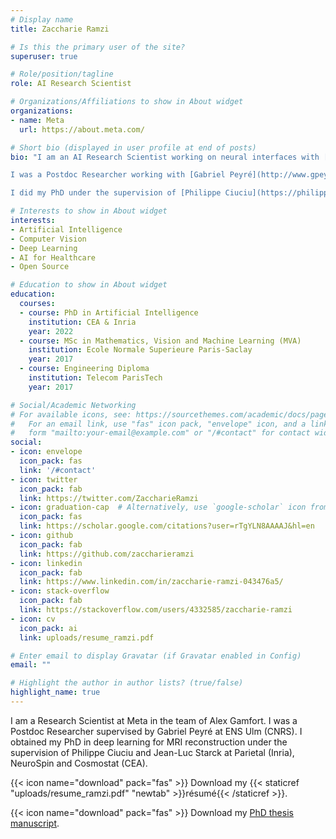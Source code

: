 ```yaml
---
# Display name
title: Zaccharie Ramzi

# Is this the primary user of the site?
superuser: true

# Role/position/tagline
role: AI Research Scientist

# Organizations/Affiliations to show in About widget
organizations:
- name: Meta
  url: https://about.meta.com/

# Short bio (displayed in user profile at end of posts)
bio: "I am an AI Research Scientist working on neural interfaces with [Alex Gramfort](https://alexandre.gramfort.net/).

I was a Postdoc Researcher working with [Gabriel Peyré](http://www.gpeyre.com/).

I did my PhD under the supervision of [Philippe Ciuciu](https://philippeciuciu.fr/) and [Jean-Luc Starck](http://jstarck.cosmostat.org/) at [NeuroSpin](https://joliot.cea.fr/drf/joliot/en/Pages/research_entities/NeuroSpin.aspx), [Inria - Parietal](https://team.inria.fr/parietal/) and [Cosmostat](http://www.cosmostat.org/)."

# Interests to show in About widget
interests:
- Artificial Intelligence
- Computer Vision
- Deep Learning
- AI for Healthcare
- Open Source

# Education to show in About widget
education:
  courses:
  - course: PhD in Artificial Intelligence
    institution: CEA & Inria
    year: 2022
  - course: MSc in Mathematics, Vision and Machine Learning (MVA)
    institution: Ecole Normale Superieure Paris-Saclay
    year: 2017
  - course: Engineering Diploma
    institution: Telecom ParisTech
    year: 2017

# Social/Academic Networking
# For available icons, see: https://sourcethemes.com/academic/docs/page-builder/#icons
#   For an email link, use "fas" icon pack, "envelope" icon, and a link in the
#   form "mailto:your-email@example.com" or "/#contact" for contact widget.
social:
- icon: envelope
  icon_pack: fas
  link: '/#contact'
- icon: twitter
  icon_pack: fab
  link: https://twitter.com/ZaccharieRamzi
- icon: graduation-cap  # Alternatively, use `google-scholar` icon from `ai` icon pack
  icon_pack: fas
  link: https://scholar.google.com/citations?user=rTgYLN8AAAAJ&hl=en
- icon: github
  icon_pack: fab
  link: https://github.com/zaccharieramzi
- icon: linkedin
  icon_pack: fab
  link: https://www.linkedin.com/in/zaccharie-ramzi-043476a5/
- icon: stack-overflow
  icon_pack: fab
  link: https://stackoverflow.com/users/4332585/zaccharie-ramzi
- icon: cv
  icon_pack: ai
  link: uploads/resume_ramzi.pdf

# Enter email to display Gravatar (if Gravatar enabled in Config)
email: ""

# Highlight the author in author lists? (true/false)
highlight_name: true
---
```


I am a Research Scientist at Meta in the team of Alex Gamfort.
I was a Postdoc Researcher supervised by Gabriel Peyré at ENS Ulm (CNRS).
I obtained my PhD in deep learning for MRI reconstruction under the supervision of Philippe Ciuciu and Jean-Luc Starck at Parietal (Inria), NeuroSpin and Cosmostat (CEA).


{{< icon name="download" pack="fas" >}} Download my {{< staticref "uploads/resume_ramzi.pdf" "newtab" >}}résumé{{< /staticref >}}.

{{< icon name="download" pack="fas" >}} Download my [PhD thesis manuscript](https://tel.archives-ouvertes.fr/tel-03623570/document).
